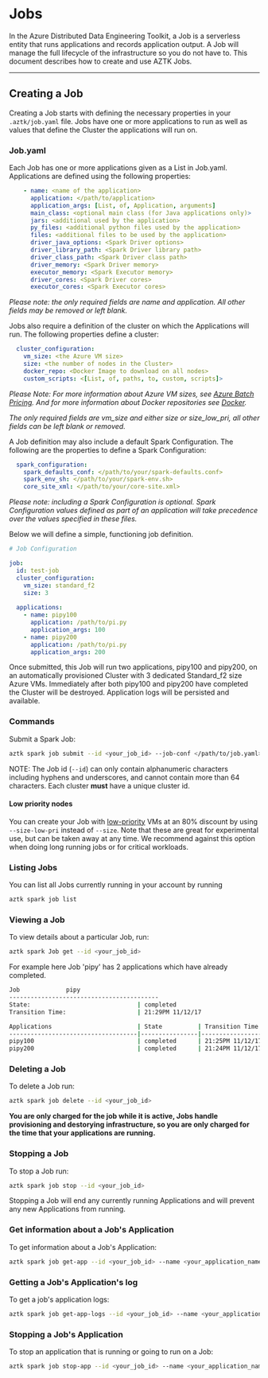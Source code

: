# Jobs
In the Azure Distributed Data Engineering Toolkit, a Job is a serverless entity that runs applications and records application output. A Job will manage the full lifecycle of the infrastructure so you do not have to. This document describes how to create and use AZTK Jobs.

------------------------------------------------------


## Creating a Job

Creating a Job starts with defining the necessary properties in your `.aztk/job.yaml` file. Jobs have one or more applications to run as well as values that define the Cluster the applications will run on.

### Job.yaml

Each Job has one or more applications given as a List in Job.yaml. Applications are defined using the following properties:
```yaml
    - name: <name of the application>
      application: </path/to/application>
      application_args: [List, of, Application, arguments]
      main_class: <optional main class (for Java applications only)>
      jars: <additional used by the application>
      py_files: <additional python files used by the application>
      files: <additional files to be used by the application>
      driver_java_options: <Spark Driver options>
      driver_library_path: <Spark Driver library path>
      driver_class_path: <Spark Driver class path>
      driver_memory: <Spark Driver memory>
      executor_memory: <Spark Executor memory>
      driver_cores: <Spark Driver cores>
      executor_cores: <Spark Executor cores>
```
_Please note: the only required fields are name and application. All other fields may be removed or left blank._

Jobs also require a definition of the cluster on which the Applications will run. The following properties define a cluster:
```yaml
  cluster_configuration:
    vm_size: <the Azure VM size>
    size: <the number of nodes in the Cluster>
    docker_repo: <Docker Image to download on all nodes>
    custom_scripts: <[List, of, paths, to, custom, scripts]>
```
_Please Note: For more information about Azure VM sizes, see [Azure Batch Pricing](https://azure.microsoft.com/en-us/pricing/details/batch/). And for more information about Docker repositories see [Docker](./12-docker-iamge.md)._

_The only required fields are vm_size and either size or size_low_pri, all other fields can be left blank or removed._

A Job definition may also include a default Spark Configuration. The following are the properties to define a Spark Configuration:
```yaml
  spark_configuration:
    spark_defaults_conf: </path/to/your/spark-defaults.conf>
    spark_env_sh: </path/to/your/spark-env.sh>
    core_site_xml: </path/to/your/core-site.xml>
```
_Please note: including a Spark Configuration is optional. Spark Configuration values defined as part of an application will take precedence over the values specified in these files._


Below we will define a simple, functioning job definition.
```yaml
# Job Configuration

job:
  id: test-job
  cluster_configuration:
    vm_size: standard_f2
    size: 3
 
  applications:
    - name: pipy100
      application: /path/to/pi.py
      application_args: 100
    - name: pipy200
      application: /path/to/pi.py
      application_args: 200
```
Once submitted, this Job will run two applications, pipy100 and pipy200, on an automatically provisioned Cluster with 3 dedicated Standard_f2 size Azure VMs. Immediately after both pipy100 and pipy200 have completed the Cluster will be destroyed. Application logs will be persisted and available.

### Commands
Submit a Spark Job:

```sh
aztk spark job submit --id <your_job_id> --job-conf </path/to/job.yaml>
```

NOTE: The Job id (`--id`) can only contain alphanumeric characters including hyphens and underscores, and cannot contain more than 64 characters. Each cluster **must** have a unique cluster id.


#### Low priority nodes
You can create your Job with [low-priority](https://docs.microsoft.com/en-us/azure/batch/batch-low-pri-vms) VMs at an 80% discount by using `--size-low-pri` instead of `--size`. Note that these are great for experimental use, but can be taken away at any time. We recommend against this option when doing long running jobs or for critical workloads.


### Listing Jobs
You can list all Jobs currently running in your account by running

```sh
aztk spark job list
```


### Viewing a Job
To view details about a particular Job, run:

```sh
aztk spark Job get --id <your_job_id>
```

For example here Job 'pipy' has 2 applications which have already completed.

```sh
Job             pipy
------------------------------------------
State:                              | completed
Transition Time:                    | 21:29PM 11/12/17

Applications                        | State          | Transition Time
------------------------------------|----------------|-----------------
pipy100                             | completed      | 21:25PM 11/12/17
pipy200                             | completed      | 21:24PM 11/12/17
```


### Deleting a Job
To delete a Job run:

```sh
aztk spark job delete --id <your_job_id>
```

__You are only charged for the job while it is active, Jobs handle provisioning and destorying infrastructure, so you are only charged for the time that your applications are running.__


### Stopping a Job
To stop a Job run:

```sh
aztk spark job stop --id <your_job_id>
```
Stopping a Job will end any currently running Applications and will prevent any new Applications from running.


### Get information about a Job's Application
To get information about a Job's Application:

```sh
aztk spark job get-app --id <your_job_id> --name <your_application_name>
```


### Getting a Job's Application's log
To get a job's application logs:

```sh
aztk spark job get-app-logs --id <your_job_id> --name <your_application_name>
```


### Stopping a Job's Application
To stop an application that is running or going to run on a Job:

```sh
aztk spark job stop-app --id <your_job_id> --name <your_application_name>
```
